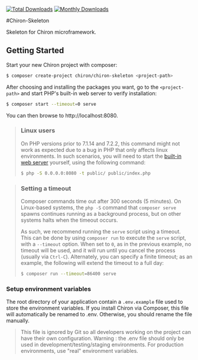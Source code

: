 [![Total Downloads](https://img.shields.io/packagist/dt/chiron/chiron-skeleton.svg?style=flat-square)](https://packagist.org/packages/chiron/chiron-skeleton/stats)
[![Monthly Downloads](https://img.shields.io/packagist/dm/chiron/chiron-skeleton.svg?style=flat-square)](https://packagist.org/packages/chiron/chiron-skeleton/stats)

#Chiron-Skeleton

Skeleton for Chiron microframework.

## Getting Started

Start your new Chiron project with composer:

```bash
$ composer create-project chiron/chiron-skeleton <project-path>
```

After choosing and installing the packages you want, go to the
`<project-path>` and start PHP's built-in web server to verify installation:

```bash
$ composer start --timeout=0 serve
```

You can then browse to http://localhost:8080.

> ### Linux users
>
> On PHP versions prior to 7.1.14 and 7.2.2, this command might not work as
> expected due to a bug in PHP that only affects linux environments. In such
> scenarios, you will need to start the [built-in web
> server](http://php.net/manual/en/features.commandline.webserver.php) yourself,
> using the following command:
>
> ```bash
> $ php -S 0.0.0.0:8080 -t public/ public/index.php
> ```

> ### Setting a timeout
>
> Composer commands time out after 300 seconds (5 minutes). On Linux-based
> systems, the `php -S` command that `composer serve` spawns continues running
> as a background process, but on other systems halts when the timeout occurs.
>
> As such, we recommend running the `serve` script using a timeout. This can
> be done by using `composer run` to execute the `serve` script, with a
> `--timeout` option. When set to `0`, as in the previous example, no timeout
> will be used, and it will run until you cancel the process (usually via
> `Ctrl-C`). Alternately, you can specify a finite timeout; as an example,
> the following will extend the timeout to a full day:
>
> ```bash
> $ composer run --timeout=86400 serve
> ```

### Setup environment variables
The root directory of your application contain a `.env.example` file used to store the environment variables.
If you install Chiron via Composer, this file will automatically be renamed to .env. Otherwise, you should rename the file manually.

> This file is ignored by Git so all developers working on the project can have their own configuration.
> Warning : the .env file should only be used in development/testing/staging environments. For production environments, use "real" environment variables.
